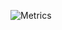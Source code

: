 ![Metrics](https://metrics.lecoq.io/albertolerda?template=classic&isocalendar=1&languages=1&notable=1&introduction=1&isocalendar.duration=half-year&languages.ignored=vim%20script&languages.limit=8&languages.threshold=0%25&languages.colors=github&languages.sections=most-used&languages.indepth=false&languages.analysis.timeout=15&languages.categories=markup%2C%20programming&languages.recent.categories=markup%2C%20programming&languages.recent.load=300&languages.recent.days=14&notable.from=organization&notable.repositories=false&notable.indepth=false&notable.types=commit&introduction.title=true&config.timezone=Europe%2FRome)
